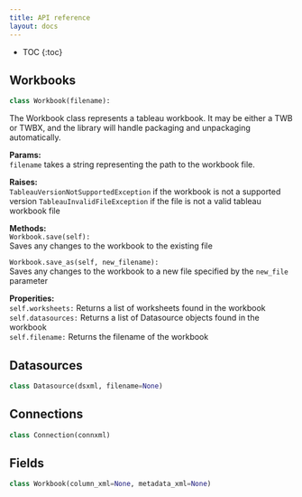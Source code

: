 ```yaml
---
title: API reference
layout: docs
---
```


* TOC
{:toc}

## Workbooks
```python
class Workbook(filename):
```

The Workbook class represents a tableau workbook. It may be either a TWB or TWBX, and the library will handle packaging and unpackaging automatically. 

**Params:**  
`filename` takes a string representing the path to the workbook file.  

**Raises:**  
`TableauVersionNotSupportedException` if the workbook is not a supported version
`TableauInvalidFileException` if the file is not a valid tableau workbook file

**Methods:**  
`Workbook.save(self):`  
Saves any changes to the workbook to the existing file

`Workbook.save_as(self, new_filename):`  
Saves any changes to the workbook to a new file specified by the `new_file` parameter

**Properities:**  
`self.worksheets:` Returns a list of worksheets found in the workbook  
`self.datasources:` Returns a list of Datasource objects found in the workbook  
`self.filename:` Returns the filename of the workbook  

## Datasources
```python
class Datasource(dsxml, filename=None)
```

## Connections
```python
class Connection(connxml)
```

## Fields
```python
class Workbook(column_xml=None, metadata_xml=None)
```
